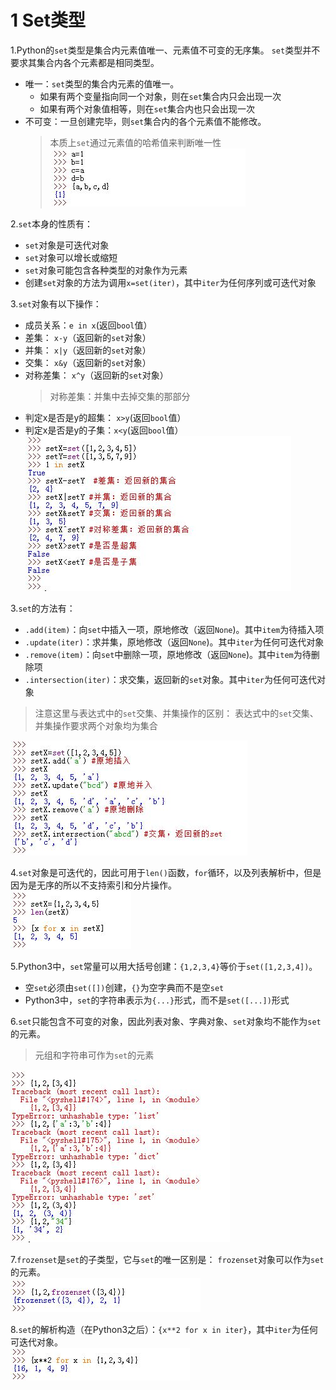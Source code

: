 <!--
    作者：华校专
    email: huaxz1986@163.com
**  本文档可用于个人学习目的，不得用于商业目的  **
-->
# 1 Set类型
1.Python的`set`类型是集合内元素值唯一、元素值不可变的无序集。
  `set`类型并不要求其集合内各个元素都是相同类型。  

* 唯一：`set`类型的集合内元素的值唯一。
	* 如果有两个变量指向同一个对象，则在`set`集合内只会出现一次
	* 如果有两个对象值相等，则在`set`集合内也只会出现一次
* 不可变：一旦创建完毕，则`set`集合内的各个元素值不能修改。
	> 本质上`set`通过元素值的哈希值来判断唯一性  
  ![set的唯一性](../imgs/python_3_1.JPG)

2.`set`本身的性质有：

* `set`对象是可迭代对象
* `set`对象可以增长或缩短
* `set`对象可能包含各种类型的对象作为元素
* 创建`set`对象的方法为调用`x=set(iter)`，其中`iter`为任何序列或可迭代对象

3.`set`对象有以下操作：

* 成员关系：`e in x`(返回`bool`值）
* 差集： `x-y`（返回新的`set`对象）
* 并集： `x|y`（返回新的`set`对象）
* 交集： `x&y`（返回新的`set`对象）
* 对称差集： `x^y`（返回新的`set`对象）
	>对称差集：并集中去掉交集的那部分
* 判定x是否是y的超集： `x>y`(返回`bool`值）
* 判定x是否是y的子集：`x<y`(返回`bool`值）  
  ![set操作](../imgs/python_3_2.JPG)

3.`set`的方法有：

* `.add(item)`：向`set`中插入一项，原地修改（返回`None`)。其中`item`为待插入项
* `.update(iter)`：求并集，原地修改（返回`None`)。其中`iter`为任何可迭代对象
* `.remove(item)`：向`set`中删除一项，原地修改（返回`None`)。其中`item`为待删除项
* `.intersection(iter)`：求交集，返回新的`set`对象。其中`iter`为任何可迭代对象
> 注意这里与表达式中的`set`交集、并集操作的区别：
  表达式中的`set`交集、并集操作要求两个对象均为集合

  ![set方法](../imgs/python_3_3.JPG)

4.`set`对象是可迭代的，因此可用于`len()`函数，`for`循环，以及列表解析中，但是因为是无序的所以不支持索引和分片操作。      
![set可迭代](../imgs/python_3_4.JPG)

5.Python3中，`set`常量可以用大括号创建：`{1,2,3,4}`等价于`set([1,2,3,4])`。

* 空`set`必须由`set([])`创建，`{}`为空字典而不是空`set`
* Python3中，`set`的字符串表示为`{...}`形式，而不是`set([...])`形式

6.`set`只能包含不可变的对象，因此列表对象、字典对象、`set`对象均不能作为`set`的元素。
> 元组和字符串可作为`set`的元素

  ![set可迭代](../imgs/python_3_5.JPG)

7.`frozenset`是`set`的子类型，它与`set`的唯一区别是：
`frozenset`对象可以作为`set`的元素。  
![frozenset](../imgs/python_3_6.JPG)

8.`set`的解析构造（在Python3之后）：`{x**2 for x in iter}`，其中`iter`为任何可迭代对象。  
![frozenset](../imgs/python_3_7.JPG)



	

